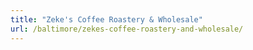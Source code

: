 ```yaml
---
title: "Zeke's Coffee Roastery & Wholesale"
url: /baltimore/zekes-coffee-roastery-and-wholesale/
---
```


